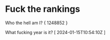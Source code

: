 # Fuck the rankings

Who the hell am I?
{ 1248852 }

What fucking year is it?
[ 2024-01-15T10:54:10Z ]
